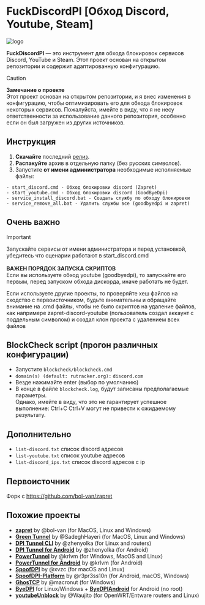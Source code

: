 # FuckDiscordPI [Обход Discord, Youtube, Steam]

![logo](https://github.com/YanGusik/FuckDiscordPI/blob/main/logo.png)


**FuckDiscordPI** — это инструмент для обхода блокировок сервисов Discord, YouTube и Steam. Этот проект основан на открытом репозитории и содержит адаптированную конфигурацию.

> [!CAUTION]  
> **Замечание о проекте** \
> Этот проект основан на открытом репозитории, и я внес изменения в конфигурацию, чтобы оптимизировать его для обхода блокировок некоторых сервисов. Пожалуйста, имейте в виду, что я не несу ответственности за использование данного репозитория, особенно если он был загружен из других источников.

## Инструкция

1. **Скачайте** последний [релиз](https://github.com/YanGusik/FuckDiscordPI/releases).
2. **Распакуйте** архив в отдельную папку (без русских символов).
3. Запустите **от имени администратора** необходимые исполняемые файлы:
```
- start_discord.cmd - Обход блокировки discord (Zapret)
- start_youtube.cmd - Обход блокировки discord (GoodByeDpi)
- service_install_discord.bat - Создать службу по обходу блокировки
- service_remove_all.bat - Удалить службы все (goodbyedpi и zapret)
```

## Очень важно
> [!IMPORTANT]  
> Запускайте сервисы от имени администратора и перед установкой, убедитесь что сценарии работают в start_discord.cmd \
> \
> **ВАЖЕН ПОРЯДОК ЗАПУСКА СКРИПТОВ** \
> Если вы используете обход  youtube (goodbyedpi), то запускайте его первым, перед запуском обхода дискорда, иначе работать не будет.
> 
> Если используете другие проекты, то проверяйте хеш файлов на сходство с первоисточником, будьте внимательны и обращайте внимание на .cmd файлы, чтобы не было скриптов на удаление файлов, \
> как напримере zapret-discord-youtube (пользователь создал аккаунт с поддельным символом) и создал клон проекта с удалением всех файлов

## BlockCheck script (прогон различных конфигурации)
- Запустите `blockcheck/blockcheck.cmd`
- `domain(s) (default: rutracker.org):` `discord.com`
- Везде нажимайте enter (выбор по умолчанию)
- В конце в файле `blockcheck.log`, будут записаны предполагаемые параметры. \
 Однако, имейте в виду, что это не гарантирует успешное выполнение: Ctrl+C Ctrl+V могут не привести к ожидаемому результату.

## Дополнительно
- `list-discord.txt` список discord адресов
- `list-youtube.txt` список youtube адресов
- `list-discord_ips.txt` список discord адресов с ip

## Первоисточник
Форк с https://github.com/bol-van/zapret

## Похожие проекты

- **[zapret](https://github.com/bol-van/zapret)** by @bol-van (for MacOS, Linux and Windows)
- **[Green Tunnel](https://github.com/SadeghHayeri/GreenTunnel)** by @SadeghHayeri (for MacOS, Linux and Windows)
- **[DPI Tunnel CLI](https://github.com/nomoresat/DPITunnel-cli)** by @zhenyolka (for Linux and routers)
- **[DPI Tunnel for Android](https://github.com/nomoresat/DPITunnel-android)** by @zhenyolka (for Android)
- **[PowerTunnel](https://github.com/krlvm/PowerTunnel)** by @krlvm (for Windows, MacOS and Linux)
- **[PowerTunnel for Android](https://github.com/krlvm/PowerTunnel-Android)** by @krlvm (for Android)
- **[SpoofDPI](https://github.com/xvzc/SpoofDPI)** by @xvzc (for macOS and Linux)
- **[SpoofDPI-Platform](https://github.com/r3pr3ss10n/SpoofDPI-Platform)** by @r3pr3ss10n (for Android, macOS, Windows)
- **[GhosTCP](https://github.com/macronut/ghostcp)** by @macronut (for Windows)
- **[ByeDPI](https://github.com/hufrea/byedpi)** for Linux/Windows + **[ByeDPIAndroid](https://github.com/dovecoteescapee/ByeDPIAndroid/)** for Android (no root)
- **[youtubeUnblock](https://github.com/Waujito/youtubeUnblock/)** by @Waujito (for OpenWRT/Entware routers and Linux)
